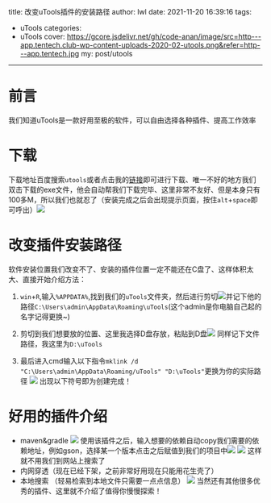 title: 改变uTools插件的安装路径
author: lwl
date: 2021-11-20 16:39:16
tags:
  - uTools
categories:
  - uTools
cover: https://gcore.jsdelivr.net/gh/code-anan/image/src=http---app.tentech.club-wp-content-uploads-2020-02-utools.png&refer=http---app.tentech.jpg
my: post/utools
---
# 前言
我们知道uTools是一款好用至极的软件，可以自由选择各种插件、提高工作效率
# 下载
下载地址百度搜索`utools`或者点击我的[链接](http://www.u.tools/)即可进行下载、唯一不好的地方我们双击下载的exe文件，他会自动帮我们下载完毕、这里非常不友好、但是本身只有100多M，所以我们也就忍了（安装完成之后会出现提示页面，按住`alt`+`space`即可呼出）![](https://gcore.jsdelivr.net/gh/code-anan/image/20211120164504.png)

# 改变插件安装路径
软件安装位置我们改变不了、安装的插件位置一定不能还在C盘了、这样体积太大、直接开始介绍方法：
1. `win`+`R`,输入`%APPDATA%`,找到我们的`uTools`文件夹，然后进行剪切![](https://gcore.jsdelivr.net/gh/code-anan/image/20211120164833.png)并记下他的路径`C:\Users\admin\AppData\Roaming\uTools`(这个admin是你电脑自己起的名字记得更换~)
2. 剪切到我们想要放的位置、这里我选择D盘存放，粘贴到D盘![](https://gcore.jsdelivr.net/gh/code-anan/image/20211120165020.png)
同样记下文件路径，我这里为`D:\uTools`

3. 最后进入cmd输入以下指令`mklink /d "C:\Users\admin\AppData\Roaming/uTools" "D:\uTools"`更换为你的实际路径
![](https://gcore.jsdelivr.net/gh/code-anan/image/20211120165345.png)
出现以下符号即为创建完成！
# 好用的插件介绍
 * maven&gradle
![](https://gcore.jsdelivr.net/gh/code-anan/image/20211120165554.png)
使用该插件之后，输入想要的依赖自动copy我们需要的依赖地址，例如gson，选择某一个版本点击之后赋值到我们的项目中![](https://gcore.jsdelivr.net/gh/code-anan/image/20211120165914.png)
![](https://gcore.jsdelivr.net/gh/code-anan/image/20211120165949.png)
这样就不用我们到网站上搜索了
 * 内网穿透（现在已经下架，之前非常好用现在只能用花生壳了）
 * 本地搜索 （轻易检索到本地文件只需要一点点信息）
![](https://gcore.jsdelivr.net/gh/code-anan/image/20211120170134.png)
当然还有其他很多优秀的插件、这里就不介绍了值得你慢慢探索！
